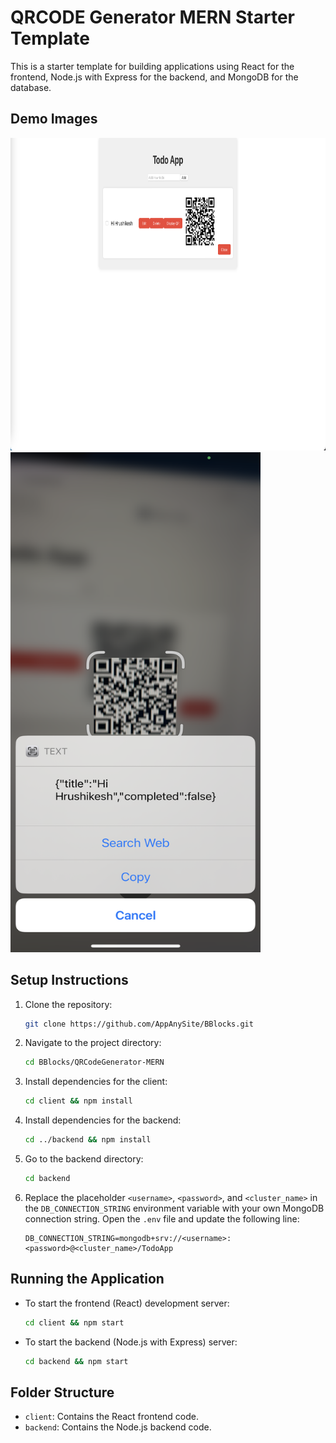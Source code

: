 # QRCODE Generator MERN Starter Template

This is a starter template for building applications using React for the frontend, Node.js with Express for the backend, and MongoDB for the database.

## Demo Images

<img src="client.png" alt="Image 1" width="800" height="500" style="display: inline-block; margin-right: 20px;">
<img src="phonedefaultscanner.png" alt="Image 2" width="400" height="800" style="display: inline-block;">


## Setup Instructions
 
1. Clone the repository:
    ```bash
    git clone https://github.com/AppAnySite/BBlocks.git
    ```

2. Navigate to the project directory:
    ```bash
    cd BBlocks/QRCodeGenerator-MERN
    ```

3. Install dependencies for the client:
    ```bash
    cd client && npm install
    ```

4. Install dependencies for the backend:
    ```bash
    cd ../backend && npm install
    ```

5. Go to the backend directory:
    ```bash
    cd backend
    ```

6. Replace the placeholder `<username>`, `<password>`, and `<cluster_name>` in the `DB_CONNECTION_STRING` environment variable with your own MongoDB connection string. Open the `.env` file and update the following line:
    ```
    DB_CONNECTION_STRING=mongodb+srv://<username>:<password>@<cluster_name>/TodoApp
    ```

## Running the Application

- To start the frontend (React) development server:
    ```bash
    cd client && npm start
    ```

- To start the backend (Node.js with Express) server:
    ```bash
    cd backend && npm start
    ```

## Folder Structure

- `client`: Contains the React frontend code.
- `backend`: Contains the Node.js backend code.
